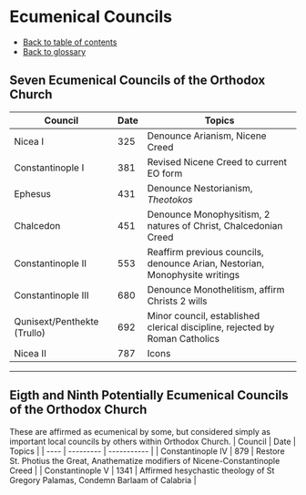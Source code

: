 # Ecumenical Councils
- [Back to table of contents](README.md)
- [Back to glossary](Glossary.md)

## Seven Ecumenical Councils of the Orthodox Church
| Council | Date | Topics | 
| ---- | --------- | ----------- | 
| Nicea I | 325 | Denounce Arianism, Nicene Creed |
| Constantinople I | 381 | Revised Nicene Creed to current EO form |
| Ephesus | 431 | Denounce Nestorianism, *Theotokos* |
| Chalcedon | 451 | Denounce Monophysitism, 2 natures of Christ, Chalcedonian Creed |
| Constantinople II | 553 | Reaffirm previous councils, denounce Arian, Nestorian, Monophysite writings |
| Constantinople III | 680 | Denounce Monothelitism, affirm Christs 2 wills |
| Qunisext/Penthekte (Trullo) | 692 | Minor council, established clerical discipline, rejected by Roman Catholics |
| Nicea II | 787 | Icons |

---

## Eigth and Ninth Potentially Ecumenical Councils of the Orthodox Church
These are affirmed as ecumenical by some, but considered simply as important local councils by others within Orthodox Church.
| Council | Date | Topics | 
| ---- | --------- | ----------- | 
| Constantinople IV | 879 | Restore St. Photius the Great, Anathematize modifiers of Nicene-Constantinople Creed |
| Constantinople V | 1341 | Affirmed hesychastic theology of St Gregory Palamas, Condemn Barlaam of Calabria |



